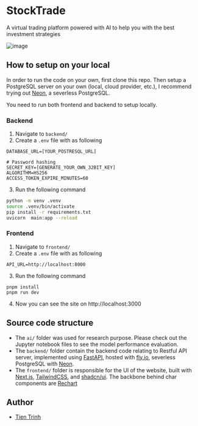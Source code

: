 # StockTrade
A virtual trading platform powered with AI to help you with the best investment strategies

![image](https://github.com/user-attachments/assets/1cfdf04c-ceb2-4834-be3d-d28a912b32d9)

## How to setup on your local
In order to run the code on your own, first clone this repo. Then setup a PostgreSQL server on your own (local, cloud provider, etc.), I recommend trying out [Neon](https://neon.tech/), a severless PostgreSQL.

You need to run both frontend and backend to setup locally.

### Backend
1. Navigate to `backend/`
2. Create a `.env` file with as following
```env
DATABASE_URL=[YOUR_POSTRESQL_URL]

# Password hashing
SECRET_KEY=[GENERATE_YOUR_OWN_32BIT_KEY]
ALGORITHM=HS256
ACCESS_TOKEN_EXPIRE_MINUTES=60
```
3. Run the following command
```bash
python -m venv .venv
source .venv/bin/activate
pip install -r requirements.txt
uvicorn  main:app --reload
```

### Frontend
1. Navigate to `frontend/`
2. Create a `.env` file with as following
```env
API_URL=http://localhost:8000
```
3. Run the following command
```
pnpm install
pnpm run dev
```
4. Now you can see the site on http://localhost:3000

## Source code structure
- The `ai/` folder was used for research purpose. Please check out the Jupyter notebook files to see the model performance evaluation.
- The `backend/` folder contain the backend code relating to Restful API server, implemented using [FastAPI](https://fastapi.tiangolo.com/), hosted with [fly.io](https://fly.io/), severless PostgreSQL with [Neon](https://neon.tech/).
- The `frontend/` folder is responsible for the UI of the website, built with [Next.js](https://nextjs.org/), [TailwindCSS](https://tailwindcss.com/), and [shadcn/ui](https://ui.shadcn.com/). The backbone behind char components are [Rechart](https://recharts.org/)

## Author
- [Tien Trinh](https://github.com/tientrinh21)
